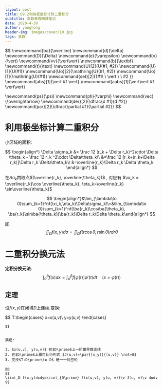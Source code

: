 ```yaml
---
layout: post
title: D9.2利用极坐标计算二重积分
subtitle: 高数寒假网课笔记
date: 2020-4-30
author: yanghong
header-img: images/cover/10.jpg
tags: 高数 
---
```


$$
\newcommand{ba}{\overline}
\newcommand{d}{\delta}
\newcommand{D}{\Delta}
\newcommand{e}{\varepsilon}
\newcommand{v}{\vert}
\newcommand{vv}{\vert\vert}
\newcommand{b}{\textbf}
\newcommand{t}{\text}
\newcommand{U}[2]{U(#1, #2)}
\newcommand{U}[1]{U(#1)}
\newcommand{Uo}[2]{\mathring{U}(#1, #2)}
\newcommand{Uo}[1]{\mathring{U}(#1)}
\newcommand{set}[2]{\{#1\ \ \vert \ \ #2 \}}
\newcommand{abs}[1]{\vert #1 \vert}
\newcommand{aabs}[1]{\vert\vert #1 \vert\vert}

\newcommand{ps}{\psi}
\newcommand{ph}{\varphi}
\newcommand{vec}{\overrightarrow}
\newcommand{der}[2]{\dfrac{d #1}{d #2}}
\newcommand{par}[2]{\dfrac{\partial #1}{\partial #2}}
$$

# 利用极坐标计算二重积分

小区域的面积:




$$
\begin{align*}
\Delta \sigma_k &= \frac 12 (r_k + \Delta r_k)^2\cdot \Delta \theta_k - \frac 12 r_k ^2\cdot \Delta\theta_k\\
&=\frac 12 [r_k+(r_k+\Delta r_k)]\Delta r_k \Delta\theta_k\\
&=\overline{r_k}\Delta r_k \Delta \theta_k
\end{align*}
$$


在$\Delta\sigma_k$内取点$(\overline{r_k}, \overline{\theta_k})$ , 对应有 $\xi_k = \overline{r_k}\cos \overline{\theta_k}, \eta_k=\overline{r_k} \sin\overline{\theta_k}$


$$
\begin{align*}&\lim_{\lambda\to 0}\sum_{k=1}^nf(\xi_k,\eta_k)\Delta\sigma_k\\=&\lim_{\lambda\to 0}\sum_{k=1}^nf(\ba{r_k}\cos\ba{\theta_k}, \ba{r_k}\sin\ba{\theta_k})\ba{r_k}\Delta r_k\Delta \theta_k\end{align*}
$$


即: 
$$
\iint_D f(x, y)d\sigma = \iint_D f(r\cos\theta, r\sin\theta)rdr\theta
$$



# 二重积分换元法

**定积分换元法**:
$$
\int_{a}^b f(x)dx = \int_\alpha^\beta f[\varphi(t)]\varphi\prime(t)dt~~~~(x=\varphi(t))
$$


## 定理

设$f(x,y)$在闭域$D$上连续,变换:


$$
T:\begin{cases}
x=x(u,v)\\
y=y(u,v)
\end{cases}
~~~(u,v)\in D\prime\to D
$$


满足:

1. $x(u,v), y(u,v)$ 在$D\prime$上一阶偏导数连续
2. 在$D\prime$上雅可比行列式 $J(u,v)=\par{(x,y)}{(u,v)} \not=0$ 
3. 变换$T:D\prime\to D$ 是一一对应的

则:
$$
\iint_D f(x,y)dxdy=\iint_{D\prime} f(x(u,v), y(u, v))\v J(u, v)\v dudv
$$

























